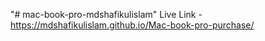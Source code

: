 "# mac-book-pro-mdshafikulislam"
Live Link -https://mdshafikulislam.github.io/Mac-book-pro-purchase/
